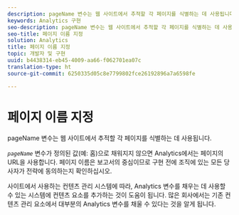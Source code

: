 ```yaml
---
description: pageName 변수는 웹 사이트에서 추적할 각 페이지를 식별하는 데 사용됩니다.
keywords: Analytics 구현
seo-description: pageName 변수는 웹 사이트에서 추적할 각 페이지를 식별하는 데 사용됩니다.
seo-title: 페이지 이름 지정
solution: Analytics
title: 페이지 이름 지정
topic: 개발자 및 구현
uuid: b4438314-eb45-4009-aa66-f062701ea07c
translation-type: ht
source-git-commit: 6250335d05c8e7799802fce26192896a7a6598fe

---
```



# 페이지 이름 지정

pageName 변수는 웹 사이트에서 추적할 각 페이지를 식별하는 데 사용됩니다.

*`pageName`* 변수가 정의된 값(예: 홈)으로 채워지지 않으면 Analytics에서는 페이지의 URL을 사용합니다. 페이지 이름은 보고서의 중심이므로 구현 전에 조직에 있는 모든 당사자가 전략에 동의하는지 확인하십시오.

사이트에서 사용하는 컨텐츠 관리 시스템에 따라, Analytics 변수를 채우는 데 사용할 수 있는 시스템에 컨텐츠 요소를 추가하는 것이 도움이 됩니다. 많은 회사에서는 기존 컨텐츠 관리 요소에서 대부분의 Analytics 변수를 채울 수 있다는 것을 알게 됩니다.

